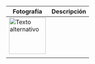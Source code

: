 ﻿
| Fotografía| Descripción |
|--|--|
| <img src="https://media.licdn.com/dms/image/D4E03AQEwUlqq_TsDXg/profile-displayphoto-shrink_400_400/0/1693428513322?e=1700697600&v=beta&t=jvmAZlCD7O0AHBzUIWeG48O9e-XTORNh6xjMpxoSLTI" alt="Texto alternativo" width="100" height="100">
 |  |


<!--stackedit_data:
eyJoaXN0b3J5IjpbNzI3NDg2Nzg3LDIwNTc2Mzk5MF19
-->